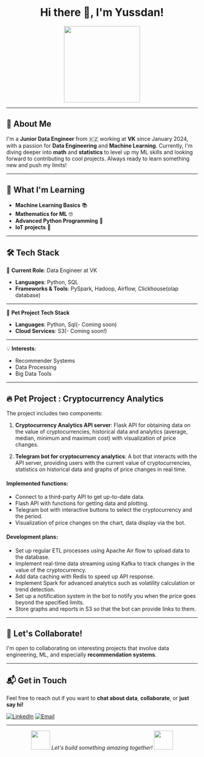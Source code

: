 <h1 align="center">Hi there 👋, I'm Yussdan!</h1>

<p align="center">
  <img src="https://media.giphy.com/media/836HiJc7pgzy8iNXCn/giphy.gif" width="200"/>
</p>

---

## 🚀 About Me

I'm a **Junior Data Engineer** from 🇰🇿 working at **VK** since January 2024, with a passion for **Data Engineering** and **Machine Learning**. Currently, I'm diving deeper into **math** and **statistics** to level up my ML skills and looking forward to contributing to cool projects. Always ready to learn something new and push my limits!

---

## 🌱 What I'm Learning

- **Machine Learning Basics** 📚
- **Mathematics for ML** 🤓
- **Advanced Python Programming** 🐍
- **IoT projects** 📡 

---

## 🛠️ Tech Stack

👔 **Current Role**: Data Engineer at VK  
- **Languages**: Python, SQL  
- **Frameworks & Tools**: PySpark, Hadoop, Airflow, Clickhouse(olap database)  

---

🚀 **Pet Project Tech Stack**  
- **Languages**: Python, Sql(- Coming soon)
- **Cloud Services**: S3(- Coming soon!)  

---

💡 **Interests**:  
- Recommender Systems  
- Data Processing  
- Big Data Tools  

---

## 🔥 Pet Project : Cryptocurrency Analytics

The project includes two components:

1. **Cryptocurrency Analytics API server**: Flask API for obtaining data on the value of cryptocurrencies, historical data and analytics (average, median, minimum and maximum cost) with visualization of price changes.

2. **Telegram bot for cryptocurrency analytics**: A bot that interacts with the API server, providing users with the current value of cryptocurrencies, statistics on historical data and graphs of price changes in real time.

#### Implemented functions:
- Connect to a third-party API to get up-to-date data.
- Flash API with functions for getting data and plotting.
- Telegram bot with interactive buttons to select the cryptocurrency and the period.
- Visualization of price changes on the chart, data display via the bot.

#### Development plans:
- Set up regular ETL processes using Apache Air flow to upload data to the database.
- Implement real-time data streaming using Kafka to track changes in the value of the cryptocurrency.
- Add data caching with Redis to speed up API response.
- Implement Spark for advanced analytics such as volatility calculation or trend detection.
- Set up a notification system in the bot to notify you when the price goes beyond the specified limits.
- Store graphs and reports in S3 so that the bot can provide links to them.

---

## 🤝 Let's Collaborate!

I'm open to collaborating on interesting projects that involve data engineering, ML, and especially **recommendation systems**. 

---

## 📬 Get in Touch

Feel free to reach out if you want to **chat about data**, **collaborate**, or **just say hi!**

[![LinkedIn](https://img.shields.io/badge/-LinkedIn-blue?style=flat&logo=Linkedin&logoColor=white)](https://www.linkedin.com/in/danil-yussupov-72713828a/)
[![Email](https://img.shields.io/badge/-Email-red?style=flat&logo=Gmail&logoColor=white)](mailto:Yussdan@gmail.com)

---

<p align="center">
  <img src="https://media.giphy.com/media/l3vR3z8jXlEme3X4Q/giphy.gif" width="50"/>
  <em>Let's build something amazing together!</em>
  <img src="https://media.giphy.com/media/l3vR3z8jXlEme3X4Q/giphy.gif" width="50"/>
</p>

